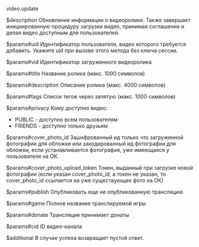 video.update

$description
Обновление информации о видеоролике. Также завершает инициированную процедуру загрузки видео, принимая соглашение и делая видео доступным для пользователей.

$params#uid
Идентификатор пользователя, видео которого требуется добавить. Укажите uid при вызове этого метода без ключа сессии.

$params#vid
Идентификатор загруженного видеоролика

$params#title
Название ролика (макс. 1000 символов)

$params#description
Описание ролика (макс. 4000 символов)

$params#tags
Список тегов через запятую (макс. 1000 символов)

$params#privacy
Кому доступно видео: 

* PUBLIC - доступно всем пользователям
* FRIENDS - доступно только друзьям

$params#cover_photo_id
Зашифрованный ид только что загруженной фотографии для обложки или закодированный ид фотографии для обложки, если устанавливается фотография, уже имеющаяся у пользователя на ОК.

$params#cover_photo_upload_token
Токен, выданный при загрузке новой фотографии (если указан cover_photo_id, а токен не указан, то cover_photo_id ссылается на уже существующее фото на ОК)

$params#publish
Опубликовать еще не опубликованную трансляцию

$params#game
Полное название транслируемой игры

$params#donate
Трансляция принимает донаты

$params#cid
ID видео-канала

$additional
В случае успеха возвращает пустой ответ.